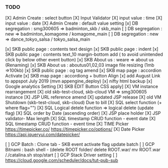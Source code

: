 ### TODO

[X] Admin Create : select button
[X] Input Validator
[X] input value : time
[X] input value : date
[X] Admin Create : default value setting
[x] DB segregation : smg300605 => badminton_skb / skb_main
[ ] DB segregation : new       => badminton_komagome / komagome_main
[ ] DB segregation : new       => dance_tokyo_salsa / tokyo_salsa_main

[x] SKB public page : contents text design
[x] SKB public page : indent
[x] SKB public page : contents text_10 margin-bottom add ( to avoid unintended click by below other event button)
[x] SKB About us  : weare => about us (Renaming)
[x] SKB About us : aboutus01,02,03 image file resizing (1mb =>100kb)
[x] SKB public page : og tag amend
[x] SKB map page : accordion Activate
[x] SKB map page : accordiong + button Align
[x] add August Link to appspot July 2019 (mvn appengine_deploy)
[x] nifty html backup
[x] Google analytics Setting
[X] SKB EDIT Button CSS apply]
[X] VM instance rearrangement 
[X] old skb-test-cloud, skb-cloud VM => smg300605 instance
[X] JSP URL reference amend
[X] updated JSP release
[X] old VM Shutdown   (skb-test-cloud, skb-cloud) Due to bill
[X] SQL select function (+ where flag="") 
[X] SQL Logical detele function => logical delete (update flag)
[X] SQL order by Date (ascending order)
[X] JSP place holder
[X] JSP validator- Max length
[X] SQL timestamp CRUD function - event date
[X] SQL timestamp CRUD function - event time
[X] TIME Picker https://timepicker.co/ https://timepicker.co/options/
[X] Date Picker https://api.jqueryui.com/datepicker/

[ ] GCP Batch : Clone tab - SKB event activate flag update batch
[ ] GCP Bitnami : bash shell - (delete ROOT folder/ delete ROOT.war/ mv ROOT.war /./catalina.sh stop/start 
[ ] GCP Stack Driver setting
[ ] https://cloud.google.com/scheduler/docs/tut-pub-sub

